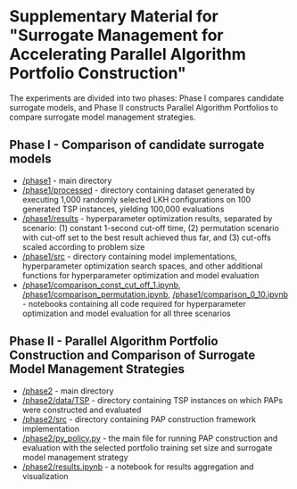 # Supplementary Material for "Surrogate Management for Accelerating Parallel Algorithm Portfolio Construction"

The experiments are divided into two phases: Phase I compares candidate surrogate models, and Phase II constructs Parallel Algorithm Portfolios to compare surrogate model management strategies.

## Phase I - Comparison of candidate surrogate models

* [/phase1](phase1) - main directory
* [/phase1/processed](phase1/processed) - directory containing dataset generated by executing 1,000 randomly selected LKH configurations on 100 generated TSP instances, yielding 100,000 evaluations
* [/phase1/results](phase1/results) - hyperparameter optimization results, separated by scenario: (1) constant 1-second cut-off time, (2) permutation scenario with cut-off set to the best result achieved thus far, and (3) cut-offs scaled according to problem size
* [/phase1/src](phase1/src) - directory containing model implementations, hyperparameter optimization search spaces, and other additional functions for hyperparameter optimization and model evaluation
* [/phase1/comparison_const_cut_off_1.ipynb](phase1/comparison_const_cut_off_1.ipynb), [/phase1/comparison_permutation.ipynb](phase1/comparison_permutation.ipynb), [/phase1/comparison_0_10.ipynb](phase1/comparison_0_10.ipynb) - notebooks containing all code required for hyperparameter optimization and model evaluation for all three scenarios

## Phase II - Parallel Algorithm Portfolio Construction and Comparison of Surrogate Model Management Strategies

* [/phase2](phase2) - main directory
* [/phase2/data/TSP](phase2/data/TSP) - directory containing TSP instances on which PAPs were constructed and evaluated
* [/phase2/src](phase2/src) - directory containing PAP construction framework implementation
* [/phase2/py_policy.py](phase2/py_policy.py) - the main file for running PAP construction and evaluation with the selected portfolio training set size and surrogate model management strategy
* [/phase2/results.ipynb](phase2/results.ipynb) - a notebook for results aggregation and visualization
